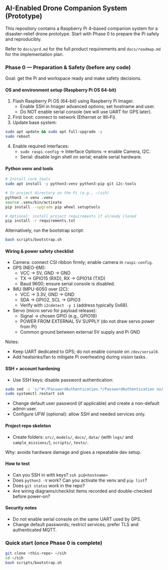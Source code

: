 ## AI-Enabled Drone Companion System (Prototype)

This repository contains a Raspberry Pi 4–based companion system for a disaster-relief drone prototype. Start with Phase 0 to prepare the Pi safely and reproducibly.

Refer to `docs/prd.md` for the full product requirements and `docs/roadmap.md` for the implementation plan.

### Phase 0 — Preparation & Safety (before any code)

Goal: get the Pi and workspace ready and make safety decisions.

#### OS and environment setup (Raspberry Pi OS 64-bit)

1) Flash Raspberry Pi OS (64-bit) using Raspberry Pi Imager.
   - Enable SSH in Imager advanced options; set hostname and user.
   - Do NOT enable serial console (we will use UART for GPS later).
2) First boot: connect to network (Ethernet or Wi‑Fi).
3) Update base system:

```bash
sudo apt update && sudo apt full-upgrade -y
sudo reboot
```

4) Enable required interfaces:
   - `sudo raspi-config` → Interface Options → enable Camera, I2C.
   - Serial: disable login shell on serial; enable serial hardware.

#### Python venv and tools

```bash
# Install core tools
sudo apt install -y python3-venv python3-pip git i2c-tools

# In project directory on the Pi (e.g., ~/sih)
python3 -m venv .venv
source .venv/bin/activate
pip install --upgrade pip wheel setuptools

# Optional: install project requirements if already cloned
pip install -r requirements.txt
```

Alternatively, run the bootstrap script:

```bash
bash scripts/bootstrap.sh
```

#### Wiring & power safety checklist

- Camera: connect CSI ribbon firmly; enable camera in `raspi-config`.
- GPS (NEO-6M):
  - VCC → 5V, GND → GND
  - TX → GPIO15 (RXD), RX → GPIO14 (TXD)
  - Baud 9600; ensure serial console is disabled.
- IMU (MPU-6050 over I2C):
  - VCC → 3.3V, GND → GND
  - SDA → GPIO2, SCL → GPIO3
  - Verify with `i2cdetect -y 1` (address typically 0x68).
- Servo (micro servo for payload release):
  - Signal → chosen GPIO (e.g., GPIO18)
  - POWER FROM EXTERNAL 5V SUPPLY (do not draw servo power from Pi)
  - Common ground between external 5V supply and Pi GND

Notes:
- Keep UART dedicated to GPS; do not enable console on `/dev/serial0`.
- Add heatsinks/fan to mitigate Pi overheating during vision tasks.

#### SSH + account hardening

- Use SSH keys; disable password authentication:

```bash
sudo sed -i 's/^#\?PasswordAuthentication.*/PasswordAuthentication no/' /etc/ssh/sshd_config
sudo systemctl restart ssh
```

- Change default user password (if applicable) and create a non-default admin user.
- Configure UFW (optional): allow SSH and needed services only.

#### Project repo skeleton

- Create folders: `src/`, `models/`, `docs/`, `data/` (with `logs/` and `sample_missions/`), `scripts/`, `tests/`.

Why: avoids hardware damage and gives a repeatable dev setup.

#### How to test

- Can you SSH in with keys? `ssh pi@<hostname>`
- Does `python3 -V` work? Can you activate the venv and `pip list`?
- Does `git status` work in the repo?
- Are wiring diagrams/checklist items recorded and double-checked before power-on?

#### Security notes

- Do not enable serial console on the same UART used by GPS.
- Change default passwords; restrict services; prefer TLS and authenticated MQTT.

### Quick start (once Phase 0 is complete)

```bash
git clone <this-repo> ~/sih
cd ~/sih
bash scripts/bootstrap.sh
```



